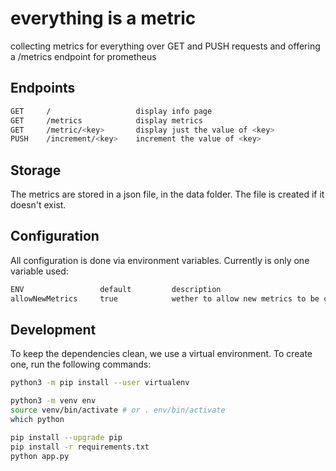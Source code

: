 # everything is a metric
collecting metrics for everything over GET and PUSH requests and offering a /metrics endpoint for prometheus

## Endpoints

```bash
GET     /                   display info page
GET     /metrics            display metrics
GET     /metric/<key>       display just the value of <key>
PUSH    /increment/<key>    increment the value of <key>
```

## Storage

The metrics are stored in a json file, in the data folder. The file is created if it doesn't exist.

## Configuration

All configuration is done via environment variables. Currently is only one variable used:

```bash
ENV                 default         description
allowNewMetrics     true            wether to allow new metrics to be created via the /increment endpoint or not
```

## Development

To keep the dependencies clean, we use a virtual environment. To create one, run the following commands:

```bash
python3 -m pip install --user virtualenv
```

```bash
python3 -m venv env
source venv/bin/activate # or . env/bin/activate
which python
```

```bash
pip install --upgrade pip
pip install -r requirements.txt
python app.py
```

